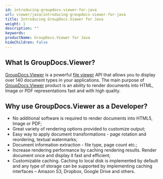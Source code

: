 ```yaml
---
id: introducing-groupdocs-viewer-for-java
url: viewer/java/introducing-groupdocs-viewer-for-java
title: Introducing GroupDocs.Viewer for Java
weight: 1
description: ""
keywords: 
productName: GroupDocs.Viewer for Java
hideChildren: False
---
```

## What Is GroupDocs.Viewer?

[GroupDocs.Viewer](https://products.groupdocs.com/viewer) is a powerful [file viewer](https://en.wikipedia.org/wiki/File_viewer) API that allows you to display over 140 document types in your applications. The main purpose of [GroupDocs.Viewer](https://products.groupdocs.com/viewer) product is an ability to render documents into HTML, Image or PDF representations fast and with high quality.

## Why use GroupDocs.Viewer as a Developer?

*   No additional software is required to render documents into HTML5, Image or PDF;    
*   Great variety of rendering options provided to customize output;    
*   Easy way to apply document transformations - page rotation and reordering, textual watermarks;    
*   Document information extraction - file type, page count etc.;    
*   Increase rendering performance by caching rendering results. Render document once and display it fast and efficient;    
*   Customizable caching. Caching to local disk is implemented by default and any type of storage can be supported by implementing caching interfaces – Amazon S3, Dropbox, Google Drive and others.
